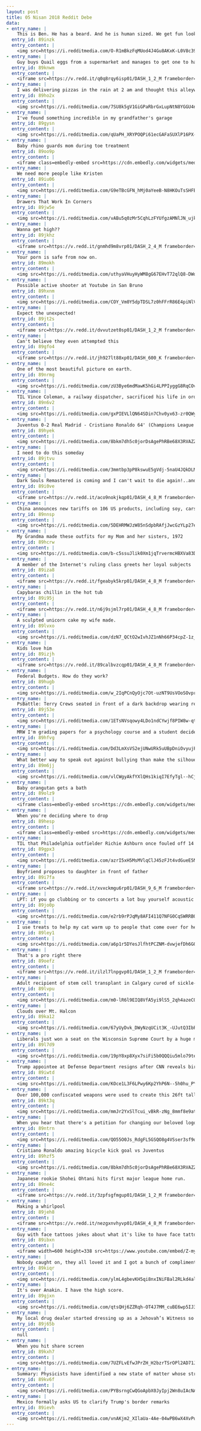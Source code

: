 ```yaml
---
layout: post
title: 05 Nisan 2018 Reddit Debe
data:
- entry_name: |
    This is Ben. He has a beard. And he is human sized. We get fun looks in traffic.
  entry_id: 89inzk
  entry_content: |
    <img src=https://i.redditmedia.com/O-R1mBkzFqMUod4J4Gu8AKxK-L0V8c399C79F9gUTD4.jpg?s=9d4dc45bf05d2433a17e0f6e99418dd0 frameborder=0>
- entry_name: |
    Guy buys Quail eggs from a supermarket and manages to get one to hatch
  entry_id: 89knwm
  entry_content: |
    <iframe src=https://v.redd.it/q0q8rqy6isp01/DASH_1_2_M frameborder=0></iframe>
- entry_name: |
    I was delivering pizzas in the rain at 2 am and thought this alleyway looked cool
  entry_id: 89ho2x
  entry_content: |
    <img src=https://i.redditmedia.com/7SU8k5gV1GiGPaRbrGxLupNtN8YGGU4nsBsxjW8MDL8.jpg?s=9eebcf42cfc667635119d26ad28401a2 frameborder=0>
- entry_name: |
    I've found something incredible in my grandfather's garage
  entry_id: 89gysn
  entry_content: |
    <img src=https://i.redditmedia.com/qUaPH_XRYPOQPi61ecGAFaSUXlP16PX-8Pp7BSXLZ14.gif?fm=jpg&s=7e9aa48f933b07bbaa56bfbb5c178107 frameborder=0>
- entry_name: |
    Baby rhino guards mom during toe treatment
  entry_id: 89oo9p
  entry_content: |
    <iframe class=embedly-embed src=https://cdn.embedly.com/widgets/media.html?src=https%3A%2F%2Fgfycat.com%2Fifr%2FWideeyedLivelyArthropods&url=https%3A%2F%2Fgfycat.com%2FWideeyedLivelyArthropods&image=https%3A%2F%2Fthumbs.gfycat.com%2FWideeyedLivelyArthropods-size_restricted.gif&key=522baf40bd3911e08d854040d3dc5c07&type=text%2Fhtml&schema=gfycat width=480 height=480 scrolling=no frameborder=0 allowfullscreen></iframe>
- entry_name: |
    We need more people like Kristen
  entry_id: 89iu06
  entry_content: |
    <img src=https://i.redditmedia.com/G9eTBcGFN_hMj0aYeeB-N8HKOuTsSHFBZ0PpYVwO2kk.png?s=7a6aec4a7ef65f6184b5964d931eac55 frameborder=0>
- entry_name: |
    Drawers That Work In Corners
  entry_id: 89jw5e
  entry_content: |
    <img src=https://i.redditmedia.com/vABu5q0zMr5CqhLzFYUfgzAMNlJN_ujkrpZDz0hN63I.jpg?s=2405b1399ce9f3537261f2dcd36d1483 frameborder=0>
- entry_name: |
    Wanna get high??
  entry_id: 89jkhz
  entry_content: |
    <iframe src=https://v.redd.it/gnmhd9m8vrp01/DASH_2_4_M frameborder=0></iframe>
- entry_name: |
    Your porn is safe from now on.
  entry_id: 89mokh
  entry_content: |
    <img src=https://i.redditmedia.com/uthyaVHuyHyWM8gG67EHvT72qlQ8-DWqEASYgVNtAtY.jpg?s=a4decacc2d4e058578591de331883010 frameborder=0>
- entry_name: |
    Possible active shooter at Youtube in San Bruno
  entry_id: 89hxnm
  entry_content: |
    <img src=https://i.redditmedia.com/COY_Vm0Y5dpTDSL7z0hFFrR86E4piNlVgrRwmufr9i4.jpg?s=e3ea1820bc06b2632d74a4a91fe4e31e frameborder=0>
- entry_name: |
    Expect the unexpected!
  entry_id: 89jt2s
  entry_content: |
    <iframe src=https://v.redd.it/dvvutzet0sp01/DASH_1_2_M frameborder=0></iframe>
- entry_name: |
    Can't believe they even attempted this
  entry_id: 89gfo4
  entry_content: |
    <iframe src=https://v.redd.it/jh927lt88xp01/DASH_600_K frameborder=0></iframe>
- entry_name: |
    One of the most beautiful picture on earth.
  entry_id: 89nrmg
  entry_content: |
    <img src=https://i.redditmedia.com/zU3Bye6mdMawK5hGi4LPPIyggG8RqCOv8XBWvwOa95U.jpg?s=0ec76f19db2c6071e2e972e37efb8215 frameborder=0>
- entry_name: |
    TIL Vince Coleman, a railway dispatcher, sacrificed his life in order to warn an incoming train of an imminent explosion. His telegraph said Hold up the train. Ammunition ship afire in harbor making for Pier 6 and will explode. Guess this will be my last message. Good-bye boys. He saved 300 lives.
  entry_id: 89n6v2
  entry_content: |
    <img src=https://i.redditmedia.com/gxPIEVLlQN64SDin7Chv0yx63-zr0QWyRLvaSzwuytU.jpg?s=8f558853a243e30bb7a0bb61e4a46691 frameborder=0>
- entry_name: |
    Juventus 0-2 Real Madrid - Cristiano Ronaldo 64' (Champions League - Quarter-finals)
  entry_id: 89hyek
  entry_content: |
    <img src=https://i.redditmedia.com/8bkm7dh5c0jorDsAgePhRBe68X3RVAZZkec9Nik1iXE.jpg?s=e3f4290b84a3dbefef37ef497437ef87 frameborder=0>
- entry_name: |
    I need to do this someday
  entry_id: 89jtvu
  entry_content: |
    <img src=https://i.redditmedia.com/3mmtbp3pP8kswuE5gVdj-5naU4JQkDLMNdj3c5ixTGk.jpg?s=b5e9da9ee141793b3ed5882b967e2d77 frameborder=0>
- entry_name: |
    Dark Souls Remastered is coming and I can't wait to die again!..and again...
  entry_id: 89i0ve
  entry_content: |
    <iframe src=https://v.redd.it/aco9nokjkqp01/DASH_4_8_M frameborder=0></iframe>
- entry_name: |
    China announces new tariffs on 106 US products, including soy, cars, and chemicals
  entry_id: 89nnsp
  entry_content: |
    <img src=https://i.redditmedia.com/5DEHRMWJzW85nSdpbRAfjJwcGzYLp27eBK3hNHxJ22A.jpg?s=70afb76342d3b1a157d5b8cbee775dc8 frameborder=0>
- entry_name: |
    My Grandma made these outfits for my Mom and her sisters, 1972
  entry_id: 89hcrw
  entry_content: |
    <img src=https://i.redditmedia.com/b-c5ssuJlik0Xm1jqTrvermcHBXVa83DZoNIFv9eTNg.jpg?s=90e36bf16298d91bb6f1ba4516690643 frameborder=0>
- entry_name: |
    A member of the Internet's ruling class greets her loyal subjects
  entry_id: 89iza8
  entry_content: |
    <iframe src=https://v.redd.it/fgeabyk5krp01/DASH_4_8_M frameborder=0></iframe>
- entry_name: |
    Capybaras chillin in the hot tub
  entry_id: 89i95j
  entry_content: |
    <iframe src=https://v.redd.it/n6j9sjml7rp01/DASH_4_8_M frameborder=0></iframe>
- entry_name: |
    A sculpted unicorn cake my wife made.
  entry_id: 89lvxo
  entry_content: |
    <img src=https://i.redditmedia.com/dzN7_QCtO2wIvhJZ1nNh66P34cpZ-1z_l9hBbk6CHs4.jpg?s=766f65d7eaa7ac3462b7b20b63332af9 frameborder=0>
- entry_name: |
    Kids love him
  entry_id: 89izjh
  entry_content: |
    <iframe src=https://v.redd.it/89calbvzcqp01/DASH_4_8_M frameborder=0></iframe>
- entry_name: |
    Federal Budgets. How do they work?
  entry_id: 89hugb
  entry_content: |
    <img src=https://i.redditmedia.com/w_2IqPCnQyOjc7Ot-uzNT9UsVOoSOvprMRIrXPeidG8.jpg?s=2d1f31d8bd307ccb5b5444f1ed0ad8f1 frameborder=0>
- entry_name: |
    PsBattle: Terry Crews seated in front of a dark backdrop wearing renaissance style clothing
  entry_id: 89j53e
  entry_content: |
    <img src=https://i.redditmedia.com/1ETsNVsqowy4LDo1ndCYwjf8PIW8w-qt7IeEw2alQ28.jpg?s=87c454822ad574148283fb72a3dc1058 frameborder=0>
- entry_name: |
    MRW I'm grading papers for a psychology course and a student decides to use personal life experience(s) as case study for risky sexual behavior.
  entry_id: 89hfvg
  entry_content: |
    <img src=https://i.redditmedia.com/Dd3LmXsVS2ejUNwURk5uUBpDniOvyujF8uQkas8Cw2Q.gif?fm=jpg&s=13001b1a7ed58f9bab9e51af9fc3fe4a frameborder=0>
- entry_name: |
    What better way to speak out against bullying than make the silhouette of the gay example an exaggerated, literally limp-wristed stereotype?
  entry_id: 89m6jj
  entry_content: |
    <img src=https://i.redditmedia.com/vlCWgyAkfYXlQHs1kiqI7EfyTgl--hCjL-o_5M4hWfM.png?s=7957a549a1045fb117d22116e277e31d frameborder=0>
- entry_name: |
    Baby orangutan gets a bath
  entry_id: 89olz9
  entry_content: |
    <iframe class=embedly-embed src=https://cdn.embedly.com/widgets/media.html?src=https%3A%2F%2Fgfycat.com%2Fifr%2FOilyCheeryCommabutterfly&url=https%3A%2F%2Fgfycat.com%2FOilyCheeryCommabutterfly&image=https%3A%2F%2Fthumbs.gfycat.com%2FOilyCheeryCommabutterfly-size_restricted.gif&key=2aa3c4d5f3de4f5b9120b660ad850dc9&type=text%2Fhtml&schema=gfycat width=480 height=480 scrolling=no frameborder=0 allowfullscreen></iframe>
- entry_name: |
    When you're deciding where to drop
  entry_id: 89hesp
  entry_content: |
    <iframe class=embedly-embed src=https://cdn.embedly.com/widgets/media.html?src=https%3A%2F%2Fgfycat.com%2Fifr%2FMixedQuarrelsomeCowrie&url=https%3A%2F%2Fgfycat.com%2FMixedQuarrelsomeCowrie&image=https%3A%2F%2Fthumbs.gfycat.com%2FMixedQuarrelsomeCowrie-size_restricted.gif&key=522baf40bd3911e08d854040d3dc5c07&type=text%2Fhtml&schema=gfycat width=600 height=338 scrolling=no frameborder=0 allowfullscreen></iframe>
- entry_name: |
    TIL that Philadelphia outfielder Richie Ashburn once fouled off 14 pitches in a row. One foul bowl struck a woman, breaking her nose. While being carried off the field, she was struck by another foul ball hit by Richie during the same at-bat.
  entry_id: 89gpx3
  entry_content: |
    <img src=https://i.redditmedia.com/azrI5xH5MsMVlqClJ45zFJt4vdGueE5NgTSx_W4uDC0.jpg?s=cb30374ea29031e37ac273f92ffe0d87 frameborder=0>
- entry_name: |
    Boyfriend proposes to daughter in front of father
  entry_id: 89i7fa
  entry_content: |
    <iframe src=https://v.redd.it/xvxckmgu6rp01/DASH_9_6_M frameborder=0></iframe>
- entry_name: |
    LPT: if you go clubbing or to concerts a lot buy yourself acoustic earplugs. They don’t muffle the sound, just get rid of the harmful frequencies. Tinnitus is something very easy to get and very hard/impossible to get rid of.
  entry_id: 89jo0p
  entry_content: |
    <img src=https://i.redditmedia.com/e2rb9rPJqMy8AFI411Q7NFG0CqSWRRB0lyPH_GqvNGs.jpg?s=630d16a48b56da6fae8d6e2cad0427c3 frameborder=0>
- entry_name: |
    I use treats to help my cat warm up to people that come over for head shots. He's getting used to it.
  entry_id: 89ley1
  entry_content: |
    <img src=https://i.redditmedia.com/a6p1r5DYesJlfhtPCZNM-dvwjefDh6G0ztYas6mwe_o.jpg?s=a39d2f5fea17ce418f928a5a04d04857 frameborder=0>
- entry_name: |
    That's a pro right there
  entry_id: 89oefz
  entry_content: |
    <iframe src=https://v.redd.it/ilzl7lnpgvp01/DASH_1_2_M frameborder=0></iframe>
- entry_name: |
    Adult recipient of stem cell transplant in Calgary cured of sickle-cell disease
  entry_id: 89lvpu
  entry_content: |
    <img src=https://i.redditmedia.com/m0-lR6l9EIQ8VfA5yi9lS5_2qh4azeCQgtuc3VvPdNc.jpg?s=86bc29363d7b707222e67d749ef7a0da frameborder=0>
- entry_name: |
    Clouds over Mt. Halcon
  entry_id: 89ka12
  entry_content: |
    <img src=https://i.redditmedia.com/67yUyDvk_DWyNzqUCit3K_-UJutQ3IbPyJ_UTn20aOo.gif?fm=jpg&s=dc21e528db729f08920cd05ac3e2440f frameborder=0>
- entry_name: |
    Liberals just won a seat on the Wisconsin Supreme Court by a huge margin
  entry_id: 89l7d9
  entry_content: |
    <img src=https://i.redditmedia.com/19pY8xp8Xyx7siFi5b0QQQiu5mlo79teMjxh5oMzVFs.jpg?s=c3cbf8e3141d0274bc9a5485f9fbe30a frameborder=0>
- entry_name: |
    Trump appointee at Defense Department resigns after CNN reveals birther postings
  entry_id: 89iwtd
  entry_content: |
    <img src=https://i.redditmedia.com/KOce1L3F6LPwy6Kp2YhP6N--5h0hu_PY7nqb3eLV1GA.jpg?s=70f9ac2e96abfbed8d78c32e5c17df29 frameborder=0>
- entry_name: |
    Over 100,000 confiscated weapons were used to create this 26ft tall Knife Angel statue
  entry_id: 89kt3q
  entry_content: |
    <img src=https://i.redditmedia.com/mmJr2YxSlTcui_vBkR-zNg_8mmf8e9atFBLky9QQ6ac.jpg?s=a2f50542d9701748dc529ebefbe756c2 frameborder=0>
- entry_name: |
    When you hear that there's a petition for changing our beloved logo
  entry_id: 89ntrn
  entry_content: |
    <img src=https://i.redditmedia.com/QO55O0Js_RdgFL5GSQO8g4VSser3sf9oBjBAjrAXoEY.jpg?s=a1712d4c4c42b74ef7cbdab9f13d3a04 frameborder=0>
- entry_name: |
    Cristiano Ronaldo amazing bicycle kick goal vs Juventus
  entry_id: 89hzf5
  entry_content: |
    <img src=https://i.redditmedia.com/8bkm7dh5c0jorDsAgePhRBe68X3RVAZZkec9Nik1iXE.jpg?s=e3f4290b84a3dbefef37ef497437ef87 frameborder=0>
- entry_name: |
    Japanese rookie Shohei Ohtani hits first major league home run.
  entry_id: 89ne4c
  entry_content: |
    <iframe src=https://v.redd.it/3zpfsgfmgup01/DASH_1_2_M frameborder=0></iframe>
- entry_name: |
    Making a whirlpool
  entry_id: 89jeh8
  entry_content: |
    <iframe src=https://v.redd.it/nezgxnvhyvp01/DASH_4_8_M frameborder=0></iframe>
- entry_name: |
    Guy with face tattoos jokes about what it's like to have face tattoos... and it's hilarious.
  entry_id: 89ibxn
  entry_content: |
    <iframe width=600 height=338 src=https://www.youtube.com/embed/Z-my1S92kMU?feature=oembed&enablejsapi=1&enablejsapi=1&enablejsapi=1 frameborder=0 allow=autoplay; encrypted-media allowfullscreen></iframe>
- entry_name: |
    Nobody caught on, they all loved it and I got a bunch of compliments afterwards.
  entry_id: 89kiqr
  entry_content: |
    <img src=https://i.redditmedia.com/ylmL4gbevKH5qi8nxINiFBal2RLkd4al259qYLfej7M.jpg?s=0e9f6737f84665d267b8fce302a555dd frameborder=0>
- entry_name: |
    It's over Anakin. I have the high score.
  entry_id: 89gjxn
  entry_content: |
    <img src=https://i.redditmedia.com/qtsQHj6ZZRqh-OT4J7MM_cuBE6wp5IJ3rCQl9GmK1sg.jpg?s=7dbcd59de8f27708f79f093acf535051 frameborder=0>
- entry_name: |
    My local drug dealer started dressing up as a Jehovah’s Witness so he wouldn’t arouse suspicion.
  entry_id: 89j65b
  entry_content: |
    null
- entry_name: |
    When you hit share screen
  entry_id: 89kxh7
  entry_content: |
    <img src=https://i.redditmedia.com/7UZFLvEfwJPrZH_H2bzrTSrOPl2AD71JExYk65Fz2c8.jpg?s=dd279d87019061606e279553f32fc7c5 frameborder=0>
- entry_name: |
    Summary: Physicists have identified a new state of matter whose structural order operates by rules more aligned with quantum mechanics than standard thermodynamic theory.
  entry_id: 89kv6f
  entry_content: |
    <img src=https://i.redditmedia.com/PYBsrngCwQGoApbX0JyIpj2Wn8uIAcNAazrC7jPllZ0.jpg?s=85f192f3f164b1e42381fa1b45e361d9 frameborder=0>
- entry_name: |
    Mexico formally asks US to clarify Trump's border remarks
  entry_id: 89ievh
  entry_content: |
    <img src=https://i.redditmedia.com/vnAKjm2_XIlaUa-4Ae-04wPB6wX4XvPuRnor2yIkNbo.jpg?s=5634bf47e458b8e452b6e44637be7968 frameborder=0>
---
```

